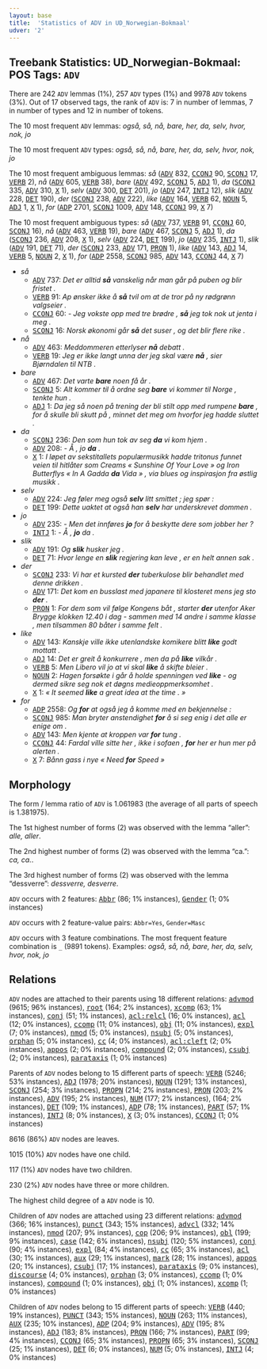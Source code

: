 ```yaml
---
layout: base
title:  'Statistics of ADV in UD_Norwegian-Bokmaal'
udver: '2'
---
```


## Treebank Statistics: UD_Norwegian-Bokmaal: POS Tags: `ADV`

There are 242 `ADV` lemmas (1%), 257 `ADV` types (1%) and 9978 `ADV` tokens (3%).
Out of 17 observed tags, the rank of `ADV` is: 7 in number of lemmas, 7 in number of types and 12 in number of tokens.

The 10 most frequent `ADV` lemmas: <em>også, så, nå, bare, her, da, selv, hvor, nok, jo</em>

The 10 most frequent `ADV` types:  <em>også, så, nå, bare, her, da, selv, hvor, nok, jo</em>

The 10 most frequent ambiguous lemmas: <em>så</em> (<tt><a href="no_bokmaal-pos-ADV.html">ADV</a></tt> 832, <tt><a href="no_bokmaal-pos-CCONJ.html">CCONJ</a></tt> 90, <tt><a href="no_bokmaal-pos-SCONJ.html">SCONJ</a></tt> 17, <tt><a href="no_bokmaal-pos-VERB.html">VERB</a></tt> 2), <em>nå</em> (<tt><a href="no_bokmaal-pos-ADV.html">ADV</a></tt> 605, <tt><a href="no_bokmaal-pos-VERB.html">VERB</a></tt> 38), <em>bare</em> (<tt><a href="no_bokmaal-pos-ADV.html">ADV</a></tt> 492, <tt><a href="no_bokmaal-pos-SCONJ.html">SCONJ</a></tt> 5, <tt><a href="no_bokmaal-pos-ADJ.html">ADJ</a></tt> 1), <em>da</em> (<tt><a href="no_bokmaal-pos-SCONJ.html">SCONJ</a></tt> 335, <tt><a href="no_bokmaal-pos-ADV.html">ADV</a></tt> 310, <tt><a href="no_bokmaal-pos-X.html">X</a></tt> 1), <em>selv</em> (<tt><a href="no_bokmaal-pos-ADV.html">ADV</a></tt> 300, <tt><a href="no_bokmaal-pos-DET.html">DET</a></tt> 201), <em>jo</em> (<tt><a href="no_bokmaal-pos-ADV.html">ADV</a></tt> 247, <tt><a href="no_bokmaal-pos-INTJ.html">INTJ</a></tt> 12), <em>slik</em> (<tt><a href="no_bokmaal-pos-ADV.html">ADV</a></tt> 228, <tt><a href="no_bokmaal-pos-DET.html">DET</a></tt> 190), <em>der</em> (<tt><a href="no_bokmaal-pos-SCONJ.html">SCONJ</a></tt> 238, <tt><a href="no_bokmaal-pos-ADV.html">ADV</a></tt> 222), <em>like</em> (<tt><a href="no_bokmaal-pos-ADV.html">ADV</a></tt> 164, <tt><a href="no_bokmaal-pos-VERB.html">VERB</a></tt> 62, <tt><a href="no_bokmaal-pos-NOUN.html">NOUN</a></tt> 5, <tt><a href="no_bokmaal-pos-ADJ.html">ADJ</a></tt> 1, <tt><a href="no_bokmaal-pos-X.html">X</a></tt> 1), <em>for</em> (<tt><a href="no_bokmaal-pos-ADP.html">ADP</a></tt> 2701, <tt><a href="no_bokmaal-pos-SCONJ.html">SCONJ</a></tt> 1009, <tt><a href="no_bokmaal-pos-ADV.html">ADV</a></tt> 148, <tt><a href="no_bokmaal-pos-CCONJ.html">CCONJ</a></tt> 99, <tt><a href="no_bokmaal-pos-X.html">X</a></tt> 7)

The 10 most frequent ambiguous types:  <em>så</em> (<tt><a href="no_bokmaal-pos-ADV.html">ADV</a></tt> 737, <tt><a href="no_bokmaal-pos-VERB.html">VERB</a></tt> 91, <tt><a href="no_bokmaal-pos-CCONJ.html">CCONJ</a></tt> 60, <tt><a href="no_bokmaal-pos-SCONJ.html">SCONJ</a></tt> 16), <em>nå</em> (<tt><a href="no_bokmaal-pos-ADV.html">ADV</a></tt> 463, <tt><a href="no_bokmaal-pos-VERB.html">VERB</a></tt> 19), <em>bare</em> (<tt><a href="no_bokmaal-pos-ADV.html">ADV</a></tt> 467, <tt><a href="no_bokmaal-pos-SCONJ.html">SCONJ</a></tt> 5, <tt><a href="no_bokmaal-pos-ADJ.html">ADJ</a></tt> 1), <em>da</em> (<tt><a href="no_bokmaal-pos-SCONJ.html">SCONJ</a></tt> 236, <tt><a href="no_bokmaal-pos-ADV.html">ADV</a></tt> 208, <tt><a href="no_bokmaal-pos-X.html">X</a></tt> 1), <em>selv</em> (<tt><a href="no_bokmaal-pos-ADV.html">ADV</a></tt> 224, <tt><a href="no_bokmaal-pos-DET.html">DET</a></tt> 199), <em>jo</em> (<tt><a href="no_bokmaal-pos-ADV.html">ADV</a></tt> 235, <tt><a href="no_bokmaal-pos-INTJ.html">INTJ</a></tt> 1), <em>slik</em> (<tt><a href="no_bokmaal-pos-ADV.html">ADV</a></tt> 191, <tt><a href="no_bokmaal-pos-DET.html">DET</a></tt> 71), <em>der</em> (<tt><a href="no_bokmaal-pos-SCONJ.html">SCONJ</a></tt> 233, <tt><a href="no_bokmaal-pos-ADV.html">ADV</a></tt> 171, <tt><a href="no_bokmaal-pos-PRON.html">PRON</a></tt> 1), <em>like</em> (<tt><a href="no_bokmaal-pos-ADV.html">ADV</a></tt> 143, <tt><a href="no_bokmaal-pos-ADJ.html">ADJ</a></tt> 14, <tt><a href="no_bokmaal-pos-VERB.html">VERB</a></tt> 5, <tt><a href="no_bokmaal-pos-NOUN.html">NOUN</a></tt> 2, <tt><a href="no_bokmaal-pos-X.html">X</a></tt> 1), <em>for</em> (<tt><a href="no_bokmaal-pos-ADP.html">ADP</a></tt> 2558, <tt><a href="no_bokmaal-pos-SCONJ.html">SCONJ</a></tt> 985, <tt><a href="no_bokmaal-pos-ADV.html">ADV</a></tt> 143, <tt><a href="no_bokmaal-pos-CCONJ.html">CCONJ</a></tt> 44, <tt><a href="no_bokmaal-pos-X.html">X</a></tt> 7)


* <em>så</em>
  * <tt><a href="no_bokmaal-pos-ADV.html">ADV</a></tt> 737: <em>Det er alltid <b>så</b> vanskelig når man går på puben og blir fristet .</em>
  * <tt><a href="no_bokmaal-pos-VERB.html">VERB</a></tt> 91: <em>Ap ønsker ikke å <b>så</b> tvil om at de tror på ny rødgrønn valgseier .</em>
  * <tt><a href="no_bokmaal-pos-CCONJ.html">CCONJ</a></tt> 60: <em>- Jeg vokste opp med tre brødre , <b>så</b> jeg tok nok ut jenta i meg .</em>
  * <tt><a href="no_bokmaal-pos-SCONJ.html">SCONJ</a></tt> 16: <em>Norsk økonomi går <b>så</b> det suser , og det blir flere rike .</em>
* <em>nå</em>
  * <tt><a href="no_bokmaal-pos-ADV.html">ADV</a></tt> 463: <em>Meddommeren etterlyser <b>nå</b> debatt .</em>
  * <tt><a href="no_bokmaal-pos-VERB.html">VERB</a></tt> 19: <em>Jeg er ikke langt unna der jeg skal være <b>nå</b> , sier Bjørndalen til NTB .</em>
* <em>bare</em>
  * <tt><a href="no_bokmaal-pos-ADV.html">ADV</a></tt> 467: <em>Det varte <b>bare</b> noen få år .</em>
  * <tt><a href="no_bokmaal-pos-SCONJ.html">SCONJ</a></tt> 5: <em>Alt kommer til å ordne seg <b>bare</b> vi kommer til Norge , tenkte hun .</em>
  * <tt><a href="no_bokmaal-pos-ADJ.html">ADJ</a></tt> 1: <em>Da jeg så noen på trening der bli stilt opp med rumpene <b>bare</b> , for å skulle bli skutt på , minnet det meg om hvorfor jeg hadde sluttet .</em>
* <em>da</em>
  * <tt><a href="no_bokmaal-pos-SCONJ.html">SCONJ</a></tt> 236: <em>Den som hun tok av seg <b>da</b> vi kom hjem .</em>
  * <tt><a href="no_bokmaal-pos-ADV.html">ADV</a></tt> 208: <em>- Å , jo <b>da</b> .</em>
  * <tt><a href="no_bokmaal-pos-X.html">X</a></tt> 1: <em>I løpet av sekstitallets populærmusikk hadde tritonus funnet veien til hitlåter som Creams « Sunshine Of Your Love » og Iron Butterflys « In A Gadda <b>da</b> Vida » , via blues og inspirasjon fra østlig musikk .</em>
* <em>selv</em>
  * <tt><a href="no_bokmaal-pos-ADV.html">ADV</a></tt> 224: <em>Jeg føler meg også <b>selv</b> litt smittet ; jeg spør :</em>
  * <tt><a href="no_bokmaal-pos-DET.html">DET</a></tt> 199: <em>Dette uaktet at også han <b>selv</b> har underskrevet dommen .</em>
* <em>jo</em>
  * <tt><a href="no_bokmaal-pos-ADV.html">ADV</a></tt> 235: <em>- Men det innføres <b>jo</b> for å beskytte dere som jobber her ?</em>
  * <tt><a href="no_bokmaal-pos-INTJ.html">INTJ</a></tt> 1: <em>- Å , <b>jo</b> da .</em>
* <em>slik</em>
  * <tt><a href="no_bokmaal-pos-ADV.html">ADV</a></tt> 191: <em>Og <b>slik</b> husker jeg .</em>
  * <tt><a href="no_bokmaal-pos-DET.html">DET</a></tt> 71: <em>Hvor lenge en <b>slik</b> regjering kan leve , er en helt annen sak .</em>
* <em>der</em>
  * <tt><a href="no_bokmaal-pos-SCONJ.html">SCONJ</a></tt> 233: <em>Vi har et kursted <b>der</b> tuberkulose blir behandlet med denne drikken .</em>
  * <tt><a href="no_bokmaal-pos-ADV.html">ADV</a></tt> 171: <em>Det kom en busslast med japanere til klosteret mens jeg sto <b>der</b> .</em>
  * <tt><a href="no_bokmaal-pos-PRON.html">PRON</a></tt> 1: <em>For dem som vil følge Kongens båt , starter <b>der</b> utenfor Aker Brygge klokken 12.40 i dag - sammen med 14 andre i samme klasse , men tilsammen 80 båter i samme felt .</em>
* <em>like</em>
  * <tt><a href="no_bokmaal-pos-ADV.html">ADV</a></tt> 143: <em>Kanskje ville ikke utenlandske komikere blitt <b>like</b> godt mottatt .</em>
  * <tt><a href="no_bokmaal-pos-ADJ.html">ADJ</a></tt> 14: <em>Det er greit å konkurrere , men da på <b>like</b> vilkår .</em>
  * <tt><a href="no_bokmaal-pos-VERB.html">VERB</a></tt> 5: <em>Men Libero vil jo at vi skal <b>like</b> å skifte bleier .</em>
  * <tt><a href="no_bokmaal-pos-NOUN.html">NOUN</a></tt> 2: <em>Hagen forsøkte i går å holde spenningen ved <b>like</b> - og dermed sikre seg nok et døgns medieoppmerksomhet .</em>
  * <tt><a href="no_bokmaal-pos-X.html">X</a></tt> 1: <em>« It seemed <b>like</b> a great idea at the time . »</em>
* <em>for</em>
  * <tt><a href="no_bokmaal-pos-ADP.html">ADP</a></tt> 2558: <em>Og <b>for</b> at også jeg å komme med en bekjennelse :</em>
  * <tt><a href="no_bokmaal-pos-SCONJ.html">SCONJ</a></tt> 985: <em>Man bryter anstendighet <b>for</b> å si seg enig i det alle er enige om .</em>
  * <tt><a href="no_bokmaal-pos-ADV.html">ADV</a></tt> 143: <em>Men kjente at kroppen var <b>for</b> tung .</em>
  * <tt><a href="no_bokmaal-pos-CCONJ.html">CCONJ</a></tt> 44: <em>Fardal ville sitte her , ikke i sofaen , <b>for</b> her er hun mer på alerten .</em>
  * <tt><a href="no_bokmaal-pos-X.html">X</a></tt> 7: <em>Bånn gass i nye « Need <b>for</b> Speed »</em>

## Morphology

The form / lemma ratio of `ADV` is 1.061983 (the average of all parts of speech is 1.381975).

The 1st highest number of forms (2) was observed with the lemma “aller”: <em>alle, aller</em>.

The 2nd highest number of forms (2) was observed with the lemma “ca.”: <em>ca, ca.</em>.

The 3rd highest number of forms (2) was observed with the lemma “dessverre”: <em>dessverre, desverre</em>.

`ADV` occurs with 2 features: <tt><a href="no_bokmaal-feat-Abbr.html">Abbr</a></tt> (86; 1% instances), <tt><a href="no_bokmaal-feat-Gender.html">Gender</a></tt> (1; 0% instances)

`ADV` occurs with 2 feature-value pairs: `Abbr=Yes`, `Gender=Masc`

`ADV` occurs with 3 feature combinations.
The most frequent feature combination is `_` (9891 tokens).
Examples: <em>også, så, nå, bare, her, da, selv, hvor, nok, jo</em>


## Relations

`ADV` nodes are attached to their parents using 18 different relations: <tt><a href="no_bokmaal-dep-advmod.html">advmod</a></tt> (9615; 96% instances), <tt><a href="no_bokmaal-dep-root.html">root</a></tt> (164; 2% instances), <tt><a href="no_bokmaal-dep-xcomp.html">xcomp</a></tt> (63; 1% instances), <tt><a href="no_bokmaal-dep-conj.html">conj</a></tt> (51; 1% instances), <tt><a href="no_bokmaal-dep-acl-relcl.html">acl:relcl</a></tt> (16; 0% instances), <tt><a href="no_bokmaal-dep-acl.html">acl</a></tt> (12; 0% instances), <tt><a href="no_bokmaal-dep-ccomp.html">ccomp</a></tt> (11; 0% instances), <tt><a href="no_bokmaal-dep-obj.html">obj</a></tt> (11; 0% instances), <tt><a href="no_bokmaal-dep-expl.html">expl</a></tt> (7; 0% instances), <tt><a href="no_bokmaal-dep-nmod.html">nmod</a></tt> (5; 0% instances), <tt><a href="no_bokmaal-dep-nsubj.html">nsubj</a></tt> (5; 0% instances), <tt><a href="no_bokmaal-dep-orphan.html">orphan</a></tt> (5; 0% instances), <tt><a href="no_bokmaal-dep-cc.html">cc</a></tt> (4; 0% instances), <tt><a href="no_bokmaal-dep-acl-cleft.html">acl:cleft</a></tt> (2; 0% instances), <tt><a href="no_bokmaal-dep-appos.html">appos</a></tt> (2; 0% instances), <tt><a href="no_bokmaal-dep-compound.html">compound</a></tt> (2; 0% instances), <tt><a href="no_bokmaal-dep-csubj.html">csubj</a></tt> (2; 0% instances), <tt><a href="no_bokmaal-dep-parataxis.html">parataxis</a></tt> (1; 0% instances)

Parents of `ADV` nodes belong to 15 different parts of speech: <tt><a href="no_bokmaal-pos-VERB.html">VERB</a></tt> (5246; 53% instances), <tt><a href="no_bokmaal-pos-ADJ.html">ADJ</a></tt> (1978; 20% instances), <tt><a href="no_bokmaal-pos-NOUN.html">NOUN</a></tt> (1291; 13% instances), <tt><a href="no_bokmaal-pos-SCONJ.html">SCONJ</a></tt> (254; 3% instances), <tt><a href="no_bokmaal-pos-PROPN.html">PROPN</a></tt> (214; 2% instances), <tt><a href="no_bokmaal-pos-PRON.html">PRON</a></tt> (203; 2% instances), <tt><a href="no_bokmaal-pos-ADV.html">ADV</a></tt> (195; 2% instances), <tt><a href="no_bokmaal-pos-NUM.html">NUM</a></tt> (177; 2% instances),  (164; 2% instances), <tt><a href="no_bokmaal-pos-DET.html">DET</a></tt> (109; 1% instances), <tt><a href="no_bokmaal-pos-ADP.html">ADP</a></tt> (78; 1% instances), <tt><a href="no_bokmaal-pos-PART.html">PART</a></tt> (57; 1% instances), <tt><a href="no_bokmaal-pos-INTJ.html">INTJ</a></tt> (8; 0% instances), <tt><a href="no_bokmaal-pos-X.html">X</a></tt> (3; 0% instances), <tt><a href="no_bokmaal-pos-CCONJ.html">CCONJ</a></tt> (1; 0% instances)

8616 (86%) `ADV` nodes are leaves.

1015 (10%) `ADV` nodes have one child.

117 (1%) `ADV` nodes have two children.

230 (2%) `ADV` nodes have three or more children.

The highest child degree of a `ADV` node is 10.

Children of `ADV` nodes are attached using 23 different relations: <tt><a href="no_bokmaal-dep-advmod.html">advmod</a></tt> (366; 16% instances), <tt><a href="no_bokmaal-dep-punct.html">punct</a></tt> (343; 15% instances), <tt><a href="no_bokmaal-dep-advcl.html">advcl</a></tt> (332; 14% instances), <tt><a href="no_bokmaal-dep-nmod.html">nmod</a></tt> (207; 9% instances), <tt><a href="no_bokmaal-dep-cop.html">cop</a></tt> (206; 9% instances), <tt><a href="no_bokmaal-dep-obl.html">obl</a></tt> (199; 9% instances), <tt><a href="no_bokmaal-dep-case.html">case</a></tt> (142; 6% instances), <tt><a href="no_bokmaal-dep-nsubj.html">nsubj</a></tt> (120; 5% instances), <tt><a href="no_bokmaal-dep-conj.html">conj</a></tt> (90; 4% instances), <tt><a href="no_bokmaal-dep-expl.html">expl</a></tt> (84; 4% instances), <tt><a href="no_bokmaal-dep-cc.html">cc</a></tt> (65; 3% instances), <tt><a href="no_bokmaal-dep-acl.html">acl</a></tt> (30; 1% instances), <tt><a href="no_bokmaal-dep-aux.html">aux</a></tt> (29; 1% instances), <tt><a href="no_bokmaal-dep-mark.html">mark</a></tt> (28; 1% instances), <tt><a href="no_bokmaal-dep-appos.html">appos</a></tt> (20; 1% instances), <tt><a href="no_bokmaal-dep-csubj.html">csubj</a></tt> (17; 1% instances), <tt><a href="no_bokmaal-dep-parataxis.html">parataxis</a></tt> (9; 0% instances), <tt><a href="no_bokmaal-dep-discourse.html">discourse</a></tt> (4; 0% instances), <tt><a href="no_bokmaal-dep-orphan.html">orphan</a></tt> (3; 0% instances), <tt><a href="no_bokmaal-dep-ccomp.html">ccomp</a></tt> (1; 0% instances), <tt><a href="no_bokmaal-dep-compound.html">compound</a></tt> (1; 0% instances), <tt><a href="no_bokmaal-dep-obj.html">obj</a></tt> (1; 0% instances), <tt><a href="no_bokmaal-dep-xcomp.html">xcomp</a></tt> (1; 0% instances)

Children of `ADV` nodes belong to 15 different parts of speech: <tt><a href="no_bokmaal-pos-VERB.html">VERB</a></tt> (440; 19% instances), <tt><a href="no_bokmaal-pos-PUNCT.html">PUNCT</a></tt> (343; 15% instances), <tt><a href="no_bokmaal-pos-NOUN.html">NOUN</a></tt> (263; 11% instances), <tt><a href="no_bokmaal-pos-AUX.html">AUX</a></tt> (235; 10% instances), <tt><a href="no_bokmaal-pos-ADP.html">ADP</a></tt> (204; 9% instances), <tt><a href="no_bokmaal-pos-ADV.html">ADV</a></tt> (195; 8% instances), <tt><a href="no_bokmaal-pos-ADJ.html">ADJ</a></tt> (183; 8% instances), <tt><a href="no_bokmaal-pos-PRON.html">PRON</a></tt> (166; 7% instances), <tt><a href="no_bokmaal-pos-PART.html">PART</a></tt> (99; 4% instances), <tt><a href="no_bokmaal-pos-CCONJ.html">CCONJ</a></tt> (65; 3% instances), <tt><a href="no_bokmaal-pos-PROPN.html">PROPN</a></tt> (65; 3% instances), <tt><a href="no_bokmaal-pos-SCONJ.html">SCONJ</a></tt> (25; 1% instances), <tt><a href="no_bokmaal-pos-DET.html">DET</a></tt> (6; 0% instances), <tt><a href="no_bokmaal-pos-NUM.html">NUM</a></tt> (5; 0% instances), <tt><a href="no_bokmaal-pos-INTJ.html">INTJ</a></tt> (4; 0% instances)

